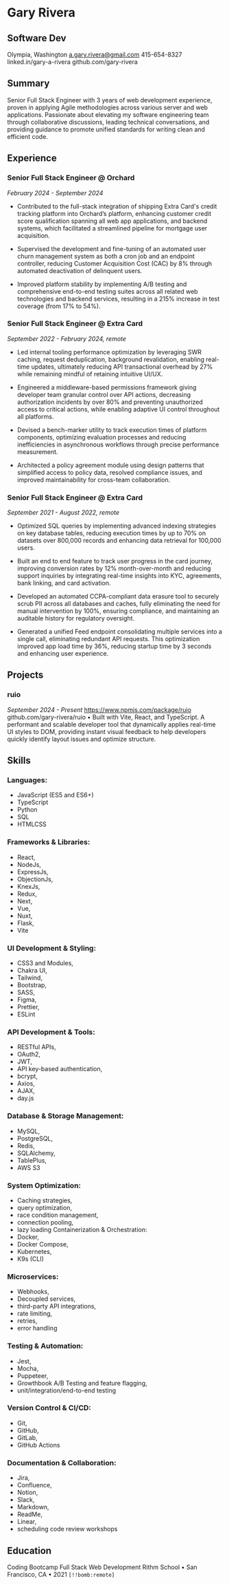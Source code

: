 # Gary Rivera

## Software Dev

Olympia, Washington
a.gary.rivera@gmail.com
415-654-8327
linked.in/gary-a-rivera
github.com/gary-rivera

## Summary

Senior Full Stack Engineer with 3 years of web development experience, proven in applying Agile methodologies across various server and web applications. Passionate about elevating my software engineering team through collaborative discussions, leading technical conversations, and providing guidance to promote unified standards for writing clean and efficient code.

## Experience

### Senior Full Stack Engineer @ Orchard

_February 2024 - September 2024_

- Contributed to the full-stack integration of shipping Extra Card's credit tracking platform into Orchard’s platform, enhancing customer credit score qualification spanning all web app applications, and backend systems, which facilitated a streamlined pipeline for mortgage user acquisition.

- Supervised the development and fine-tuning of an automated user churn management system as both a cron job and an endpoint controller, reducing Customer Acquisition Cost (CAC) by 8% through automated deactivation of delinquent users.

- Improved platform stability by implementing A/B testing and comprehensive end-to-end testing suites across all related web technologies and backend services, resulting in a 215% increase in test coverage (from 17% to 54%).

### Senior Full Stack Engineer @ Extra Card

_September 2022 - February 2024, remote_

- Led internal tooling performance optimization by leveraging SWR caching, request deduplication, background revalidation, enabling real-time updates, ultimately reducing API transactional overhead by 27% while remaining mindful of retaining intuitive UI/UX.

- Engineered a middleware-based permissions framework giving developer team granular control over API actions, decreasing authorization incidents by over 80% and preventing unauthorized access to critical actions, while enabling adaptive UI control throughout all platforms.

- Devised a bench-marker utility to track execution times of platform components, optimizing evaluation processes and reducing inefficiencies in asynchronous workflows through precise performance measurement.

- Architected a policy agreement module using design patterns that simplified access to policy data, resolved compliance issues, and improved maintainability for cross-team collaboration.

### Senior Full Stack Engineer @ Extra Card

_September 2021 - August 2022, remote_

- Optimized SQL queries by implementing advanced indexing strategies on key database tables, reducing execution times by up to 70% on datasets over 800,000 records and enhancing data retrieval for 100,000 users.

- Built an end to end feature to track user progress in the card journey, improving conversion rates by 12% month-over-month and reducing support inquiries by integrating real-time insights into KYC, agreements, bank linking, and card activation.

- Developed an automated CCPA-compliant data erasure tool to securely scrub PII across all databases and caches, fully eliminating the need for manual intervention by 100%, ensuring compliance, and maintaining an auditable history for regulatory oversight.

- Generated a unified Feed endpoint consolidating multiple services into a single call, eliminating redundant API requests. This optimization improved app load time by 36%, reducing startup time by 3 seconds and enhancing user experience.

## Projects

### ruio

_September 2024 - Present_
https://www.npmjs.com/package/ruio
github.com/gary-rivera/ruio
• Built with Vite, React, and TypeScript. A performant and scalable developer tool that dynamically applies real-time UI styles to DOM, providing instant visual feedback to help developers quickly identify layout issues and optimize structure.

## Skills

### Languages:

- JavaScript (ES5 and ES6+)
- TypeScript
- Python
- SQL
- HTMLCSS

### Frameworks & Libraries:

- React,
- NodeJs,
- ExpressJs,
- ObjectionJs,
- KnexJs,
- Redux,
- Next,
- Vue,
- Nuxt,
- Flask,
- Vite

### UI Development & Styling:

- CSS3 and Modules,
- Chakra UI,
- Tailwind,
- Bootstrap,
- SASS,
- Figma,
- Prettier,
- ESLint

### API Development & Tools:

- RESTful APIs,
- OAuth2,
- JWT,
- API key-based authentication,
- bcrypt,
- Axios,
- AJAX,
- day.js

### Database & Storage Management:

- MySQL,
- PostgreSQL,
- Redis,
- SQLAlchemy,
- TablePlus,
- AWS S3

### System Optimization:

- Caching strategies,
- query optimization,
- race condition management,
- connection pooling,
- lazy loading Containerization & Orchestration:
- Docker,
- Docker Compose,
- Kubernetes,
- K9s (CLI)

### Microservices:

- Webhooks,
- Decoupled services,
- third-party API integrations,
- rate limiting,
- retries,
- error handling

### Testing & Automation:

- Jest,
- Mocha,
- Puppeteer,
- Growthbook A/B Testing and feature flagging,
- unit/integration/end-to-end testing

### Version Control & CI/CD:

- Git,
- GitHub,
- GitLab,
- GitHub Actions

### Documentation & Collaboration:

- Jira,
- Confluence,
- Notion,
- Slack,
- Markdown,
- ReadMe,
- Linear,
- scheduling code review workshops

## Education

Coding Bootcamp Full Stack Web Development
Rithm School • San Francisco, CA • 2021
`[!!bomb:remote]`
